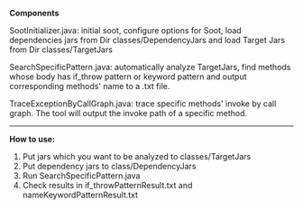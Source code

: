 **Components** 

SootInitializer.java: initial soot, configure options for Soot, load dependencies jars from Dir classes/DependencyJars and load Target Jars from Dir classes/TargetJars
   
SearchSpecificPattern.java: automatically analyze TargetJars, find methods whose body has if_throw pattern or keyword pattern and output corresponding methods' name to a .txt file.
    
TraceExceptionByCallGraph.java: trace specific methods' invoke by call graph. The tool will output the invoke path of a specific method.

****
**How to use:**   
1. Put jars which you want to be analyzed to classes/TargetJars
2. Put dependency jars to class/DependencyJars
3. Run SearchSpecificPattern.java
4. Check results in if_throwPatternResult.txt and nameKeywordPatternResult.txt